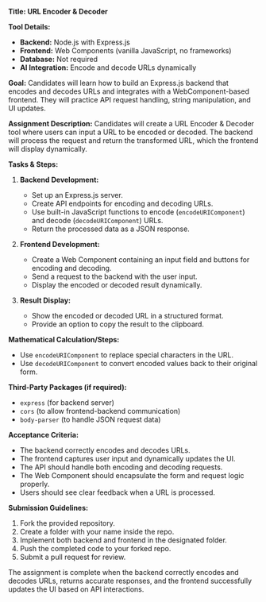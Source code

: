 **Title: URL Encoder & Decoder**

**Tool Details:**
- **Backend:** Node.js with Express.js
- **Frontend:** Web Components (vanilla JavaScript, no frameworks)
- **Database:** Not required
- **AI Integration:** Encode and decode URLs dynamically

**Goal:**
Candidates will learn how to build an Express.js backend that encodes and decodes URLs and integrates with a WebComponent-based frontend. They will practice API request handling, string manipulation, and UI updates.

**Assignment Description:**
Candidates will create a URL Encoder & Decoder tool where users can input a URL to be encoded or decoded. The backend will process the request and return the transformed URL, which the frontend will display dynamically.

**Tasks & Steps:**
1. **Backend Development:**
   - Set up an Express.js server.
   - Create API endpoints for encoding and decoding URLs.
   - Use built-in JavaScript functions to encode (`encodeURIComponent`) and decode (`decodeURIComponent`) URLs.
   - Return the processed data as a JSON response.

2. **Frontend Development:**
   - Create a Web Component containing an input field and buttons for encoding and decoding.
   - Send a request to the backend with the user input.
   - Display the encoded or decoded result dynamically.

3. **Result Display:**
   - Show the encoded or decoded URL in a structured format.
   - Provide an option to copy the result to the clipboard.

**Mathematical Calculation/Steps:**
- Use `encodeURIComponent` to replace special characters in the URL.
- Use `decodeURIComponent` to convert encoded values back to their original form.

**Third-Party Packages (if required):**
- `express` (for backend server)
- `cors` (to allow frontend-backend communication)
- `body-parser` (to handle JSON request data)

**Acceptance Criteria:**
- The backend correctly encodes and decodes URLs.
- The frontend captures user input and dynamically updates the UI.
- The API should handle both encoding and decoding requests.
- The Web Component should encapsulate the form and request logic properly.
- Users should see clear feedback when a URL is processed.

**Submission Guidelines:**
1. Fork the provided repository.
2. Create a folder with your name inside the repo.
3. Implement both backend and frontend in the designated folder.
4. Push the completed code to your forked repo.
5. Submit a pull request for review.

The assignment is complete when the backend correctly encodes and decodes URLs, returns accurate responses, and the frontend successfully updates the UI based on API interactions.


